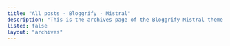 ```yaml
---
title: "All posts - Bloggrify - Mistral"
description: "This is the archives page of the Bloggrify Mistral theme. You can find all the posts here."
listed: false
layout: "archives"
---
```


